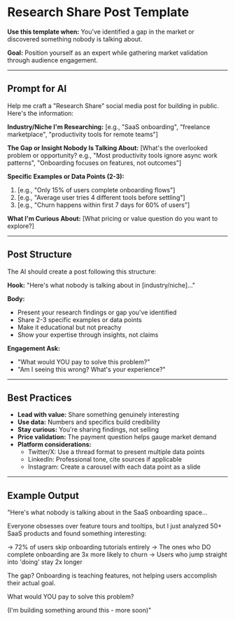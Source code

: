# Research Share Post Template

**Use this template when:** You've identified a gap in the market or discovered something nobody is talking about.

**Goal:** Position yourself as an expert while gathering market validation through audience engagement.

---

## Prompt for AI

Help me craft a "Research Share" social media post for building in public. Here's the information:

**Industry/Niche I'm Researching:**
[e.g., "SaaS onboarding", "freelance marketplace", "productivity tools for remote teams"]

**The Gap or Insight Nobody Is Talking About:**
[What's the overlooked problem or opportunity? e.g., "Most productivity tools ignore async work patterns", "Onboarding focuses on features, not outcomes"]

**Specific Examples or Data Points (2-3):**
1. [e.g., "Only 15% of users complete onboarding flows"]
2. [e.g., "Average user tries 4 different tools before settling"]
3. [e.g., "Churn happens within first 7 days for 60% of users"]

**What I'm Curious About:**
[What pricing or value question do you want to explore?]

---

## Post Structure

The AI should create a post following this structure:

**Hook:** "Here's what nobody is talking about in [industry/niche]..."

**Body:**
- Present your research findings or gap you've identified
- Share 2-3 specific examples or data points
- Make it educational but not preachy
- Show your expertise through insights, not claims

**Engagement Ask:**
- "What would YOU pay to solve this problem?"
- "Am I seeing this wrong? What's your experience?"

---

## Best Practices

- **Lead with value:** Share something genuinely interesting
- **Use data:** Numbers and specifics build credibility
- **Stay curious:** You're sharing findings, not selling
- **Price validation:** The payment question helps gauge market demand
- **Platform considerations:**
  - Twitter/X: Use a thread format to present multiple data points
  - LinkedIn: Professional tone, cite sources if applicable
  - Instagram: Create a carousel with each data point as a slide

---

## Example Output

"Here's what nobody is talking about in the SaaS onboarding space...

Everyone obsesses over feature tours and tooltips, but I just analyzed 50+ SaaS products and found something interesting:

→ 72% of users skip onboarding tutorials entirely
→ The ones who DO complete onboarding are 3x more likely to churn
→ Users who jump straight into 'doing' stay 2x longer

The gap? Onboarding is teaching features, not helping users accomplish their actual goal.

What would YOU pay to solve this problem?

(I'm building something around this - more soon)"

